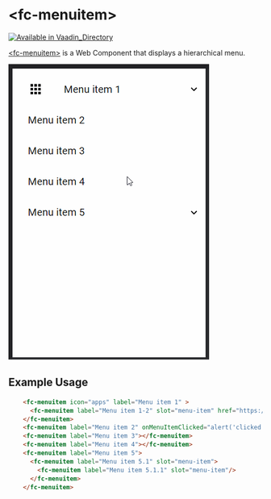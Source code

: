 
# &lt;fc-menuitem&gt;

[![Available in Vaadin_Directory](https://img.shields.io/vaadin-directory/v/flowingcodefc-menuitem.svg)](https://vaadin.com/directory/component/flowingcodefc-menuitem)

[&lt;fc-menuitem&gt;](https://vaadin.com/components/flowingcodefc-menuitem) is a Web Component that displays a hierarchical menu.


![GIF for fc-menuitem](./Demo.gif)

## Example Usage
```html
    <fc-menuitem icon="apps" label="Menu item 1" >
      <fc-menuitem label="Menu item 1-2" slot="menu-item" href="https://www.google.com" onMenuItemClicked="alert('clicked Menu item 1-2')"></fc-menuitem>
    </fc-menuitem>
    <fc-menuitem label="Menu item 2" onMenuItemClicked="alert('clicked Menu item 2')" href="/"></fc-menuitem>
    <fc-menuitem label="Menu item 3"></fc-menuitem>
    <fc-menuitem label="Menu item 4"></fc-menuitem>
    <fc-menuitem label="Menu item 5">
      <fc-menuitem label="Menu item 5.1" slot="menu-item">
        <fc-menuitem label="Menu item 5.1.1" slot="menu-item"/>
      </fc-menuitem>
    </fc-menuitem>
```